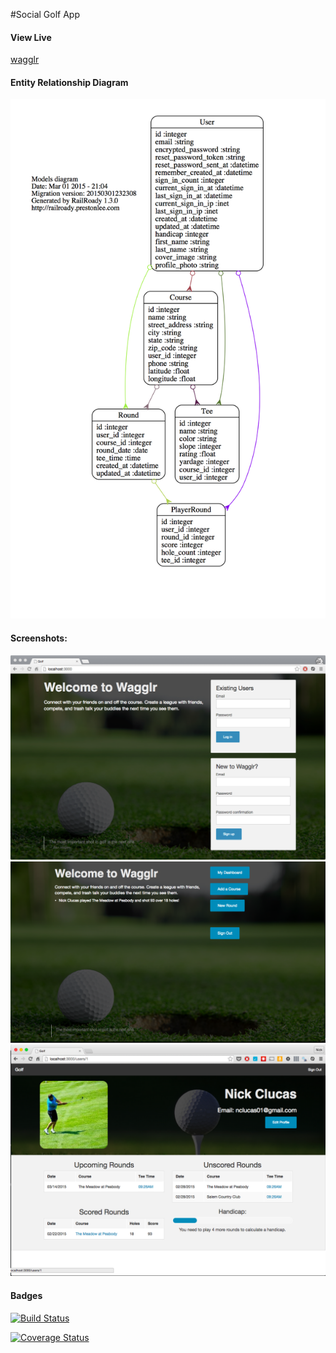 #Social Golf App

#### View Live
[wagglr](https://wagglr.herokuapp.com/)

#### Entity Relationship Diagram
![er diagram](screenshots/models_diagram.png)

#### Screenshots:

![homepage](screenshots/homepage.png)
![homepage signed in](screenshots/home2.png)
![user dashboard](screenshots/user_dashboard.png)

#### Badges
[![Build Status](https://travis-ci.org/nickcluc/golf.svg?branch=master)](https://travis-ci.org/nickcluc/golf)

[![Coverage Status](https://coveralls.io/repos/nickcluc/golf/badge.svg)](https://coveralls.io/r/nickcluc/golf)
